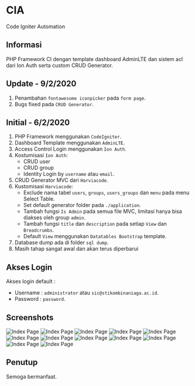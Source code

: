 # CIA
Code Igniter Automation

## Informasi 
PHP Framework CI dengan template dashboard AdminLTE dan sistem acl dari Ion Auth serta custom CRUD Generator.

## Update - 9/2/2020
1. Penambahan `fontawesome iconpicker` pada `form page`.
2. Bugs fixed pada `CRUD Generator`.

## Initial - 6/2/2020
1. PHP Framework menggunakan `CodeIgniter`.
2. Dashboard Template menggunakan `AdminLTE`.
3. Access Control Login menggunakan `Ion Auth`.
4. Kostumisasi `Ion Auth`: 
    * CRUD user
    * CRUD group
    * Identity Login by `username` atau `email`.
4. CRUD Generator MVC dari `Harviacode`.
5. Kustomisasi `Harviacode`:
    * Exclude nama tabel `users`, `groups`, `users_groups` dan `menu` pada menu Select Table. 
    * Set default generator folder pada `./application`.
    * Tambah fungsi `Is Admin` pada semua file MVC, limitasi hanya bisa diakses oleh group `admin`.
    * Tambah fungsi `title` dan `description` pada setiap `View` dan `Breadcrumbs`.
    * Default `View` menggunakan `Datatables Bootstrap` template.
6. Database dump ada di folder `sql dump`.
7. Masih tahap sangat awal dan akan terus diperbarui

## Akses Login
Akses login default : 
* Username : `administrator` atau `sic@stikombinaniaga.ac.id`.
* Password : `password`. 

## Screenshots
![Index Page](https://github.com/antoniusarie/CIA/blob/master/screenshot/1.png)
![Index Page](https://github.com/antoniusarie/CIA/blob/master/screenshot/2.png)
![Index Page](https://github.com/antoniusarie/CIA/blob/master/screenshot/3.png)
![Index Page](https://github.com/antoniusarie/CIA/blob/master/screenshot/4.png)
![Index Page](https://github.com/antoniusarie/CIA/blob/master/screenshot/5.png)
![Index Page](https://github.com/antoniusarie/CIA/blob/master/screenshot/6.png)
![Index Page](https://github.com/antoniusarie/CIA/blob/master/screenshot/7.png)
![Index Page](https://github.com/antoniusarie/CIA/blob/master/screenshot/8.png)
![Index Page](https://github.com/antoniusarie/CIA/blob/master/screenshot/9.png)
![Index Page](https://github.com/antoniusarie/CIA/blob/master/screenshot/10.png)
![Index Page](https://github.com/antoniusarie/CIA/blob/master/screenshot/11.png)
![Index Page](https://github.com/antoniusarie/CIA/blob/master/screenshot/12.png)

## Penutup
Semoga bermanfaat.